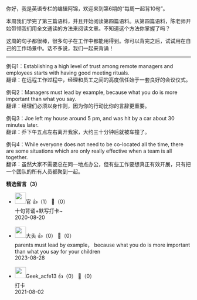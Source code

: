 你好，我是英语专栏的编辑阿锦，欢迎来到第6期的“每周一起背10句”。

本周我们学完了第三篇语料，并且开始阅读第四篇语料。从第四篇语料，陈老师开始带领我们用全文通读的方法来阅读文章。不知道这个方法你掌握了吗？

这周的句子都很棒，很多句子在工作中都能用得到。你可以背完之后，试试用在自己的工作场景中。话不多说，我们一起来背诵！

* * *

例句1：Establishing a high level of trust among remote managers and employees starts with having good meeting rituals.  
翻译：在远程工作过程中，经理和员工之间的高度信任始于一套良好的会议仪式。

例句2：Managers must lead by example, because what you do is more important than what you say.  
翻译：经理们必须以身作则，因为你的行动比你的言辞更重要。

例句3：Joe left my house around 5 pm, and was hit by a car about 30 minutes later.  
翻译：乔下午五点左右离开我家，大约三十分钟后就被车撞了。

例句4：While everyone does not need to be co-located all the time, there are some situations which are only really effective when a team is all together.  
翻译：虽然大家不需要总在同一地点办公，但有些工作要想真正有效开展，只有把一个团队的所有人员都聚到一起。
<div><strong>精选留言（3）</strong></div><ul>
<li><img src="https://static001.geekbang.org/account/avatar/00/19/e3/d7/d7b3505f.jpg" width="30px"><span>官</span> 👍（1） 💬（0）<div>十句背诵+默写打卡~</div>2020-08-20</li><br/><li><img src="https://static001.geekbang.org/account/avatar/00/14/12/27/32746bbf.jpg" width="30px"><span>大头</span> 👍（0） 💬（0）<div>parents must lead by example， because what you do is more important than what you say for your children</div>2023-08-28</li><br/><li><img src="" width="30px"><span>Geek_acfe13</span> 👍（0） 💬（0）<div>打卡</div>2021-08-02</li><br/>
</ul>